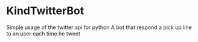 # KindTwitterBot

Simple usage of the twitter api for python
A bot that respond a pick up line to an user each time he tweet
